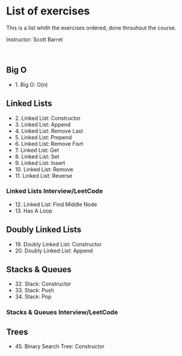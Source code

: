 <h1>List of exercises</h1>
<p>This is a list whith the exercises ordered, done throuhout the course.</p>
<p>Instructor: Scott Barret</p>
<br>
<h2>Big O</h2>
<ul>
  <li>1. Big O: O(n)</li>
</ul>
<h2>Linked Lists</h2>
<ul>
  <li>2. Linked List: Constructor</li>
  <li>3. Linked List: Append</li>
  <li>4. Linked List: Remove Last</li>
  <li>5. Linked List: Prepend</li>
  <li>6. Linked List: Remove Fisrt</li>
  <li>7. Linked List: Get</li>
  <li>8. Linked List: Set</li>
  <li>9. Linked List: Insert</li>
  <li>10. Linked List: Remove</li>
  <li>11. Linked List: Reverse</li>
</ul>
<h3>Linked Lists Interview/LeetCode</h3>
<ul>
  <li>12. Linked List: Find Middle Node</li>
  <li>13. Has A Loop</li>
</ul>
<h2>Doubly Linked Lists</h2>
<ul>
  <li>19. Doubly Linked List: Constructor</li>
  <li>20. Doubly Linked List: Append</li>
</ul>
<h2>Stacks & Queues</h2>
<ul>
  <li>32. Stack: Constructor</li>
  <li>33. Stack: Push</li>
  <li>34. Stack: Pop</li>
</ul>
<h3>Stacks & Queues Interview/LeetCode</h3>
<h2>Trees</h2>
<ul>
  <li>45. Binary Search Tree: Constructor</li>
</ul>
